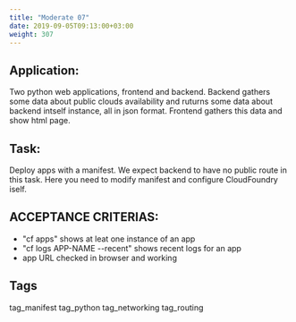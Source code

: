 ```yaml
---
title: "Moderate 07"
date: 2019-09-05T09:13:00+03:00
weight: 307
---
```


## Application:
Two python web applications, frontend and backend. Backend gathers some data
about public clouds availability and ruturns some data about backend intself 
instance, all in json format. Frontend gathers this data and show html page. 

## Task:
Deploy apps with a manifest. We expect backend to have no public route 
in this task. Here you need to modify manifest and configure CloudFoundry iself.

## ACCEPTANCE CRITERIAS:
- "cf apps" shows at leat one instance of an app
- "cf logs APP-NAME --recent" shows recent logs for an app
- app URL checked in browser and working

## Tags
tag_manifest tag_python tag_networking tag_routing


